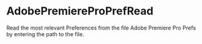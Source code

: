 # AdobePremiereProPrefRead
Read the most relevant Preferences from the file Adobe Premiere Pro Prefs by entering the path to the file.
